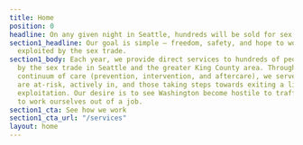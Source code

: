 ```yaml
---
title: Home
position: 0
headline: On any given night in Seattle, hundreds will be sold for sex.
section1_headline: Our goal is simple — freedom, safety, and hope to women & girls
  exploited by the sex trade.
section1_body: Each year, we provide direct services to hundreds of people exploited
  by the sex trade in Seattle and the greater King County area. Through our holistic
  continuum of care (prevention, intervention, and aftercare), we serve those who
  are at-risk, actively in, and those taking steps towards exiting a life of sexual
  exploitation. Our desire is to see Washington become hostile to traffickers and
  to work ourselves out of a job.
section1_cta: See how we work
section1_cta_url: "/services"
layout: home
---
```


